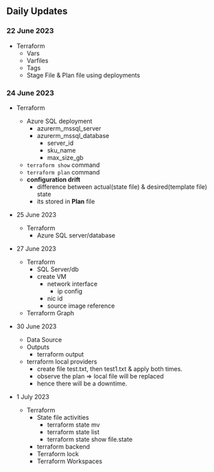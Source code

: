 Daily Updates
------------------

### 22 June 2023
* Terraform
  * Vars
  * Varfiles
  * Tags
  * Stage File & Plan file using deployments

### 24 June 2023
* Terraform
  * Azure SQL deployment
      * azurerm_mssql_server
      * azurerm_mssql_database
          * server_id
          * sku_name
          * max_size_gb
  * `terraform show` command
  * `terraform plan` command
  *  **configuration drift**
     * difference between actual(state file) & desired(template file) state
     * its stored in **Plan** file

* 25 June 2023
    * Terraform
        * Azure SQL server/database

* 27 June 2023
    * Terraform
        * SQL Server/db
        * create VM
            * network interface
                * ip config
            * nic id
            * source image reference
    * Terraform Graph

* 30 June 2023
    * Data Source
    * Outputs
        * terraform output
    * terraform local providers
        * create file test.txt, then test1.txt & apply both times.
        * observe the plan => local file will be replaced
        * hence there will be a downtime.

* 1 July 2023
    * Terraform
        * State file activities
            * terraform state mv
            * terraform state list
            * terraform state show file.state
        * terraform backend
        * Terraform lock
        * Terraform Workspaces